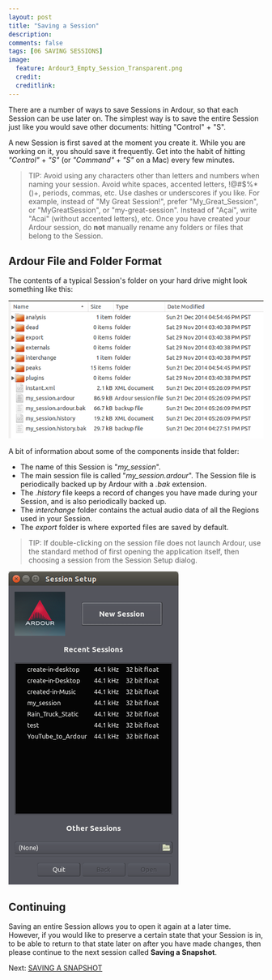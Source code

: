 ```yaml
---
layout: post
title: "Saving a Session"
description:
comments: false 
tags: [06 SAVING SESSIONS]
image:
  feature: Ardour3_Empty_Session_Transparent.png
  credit:  
  creditlink:  
---
```


There are a number of ways to save Sessions in Ardour, so that each
Session can be use later on. The simplest way is to save the entire
Session just like you would save other documents: hitting "Control" + "S".

A new Session is first saved at the moment you create it. While you are working on it, you should save it
frequently. Get into the habit of hitting *"Control"* + *"S"* (or *"Command"* + *"S"* on a Mac) every few minutes.

> TIP: Avoid using any characters other than letters and numbers when naming your session. Avoid white spaces, accented letters, !@#$%*()+, periods, commas, etc. Use dashes or underscores if you like. For example, instead of "My Great Session!", prefer "My_Great_Session", or "MyGreatSession", or "my-great-session". Instead of "Açaí", write "Acai" (without accented letters), etc. Once you have created your Ardour session, do **not** manually rename any folders or files that belong to the Session.

## Ardour File and Folder Format

The contents of a typical Session's folder on your hard drive might look something like
this:

![Ardour Folder](../images/Ardour3_Session_Folder_Structure.png)

A bit of information about some of the components inside that folder:

* The name of this Session is "*my_session*".
* The main session file is called "*my_session.ardour*". The Session file is periodically backed up by Ardour with a *.bak* extension.
* The *.history* file keeps a record of changes you have made during your Session, and is also periodically backed up.
* The *interchange* folder contains the actual audio data of all the Regions used in your Session.
* The *export* folder is where exported files are saved by default.

> TIP: If double-clicking on the session file does not launch Ardour, use the standard method of first opening the application itself, then choosing a session from the Session Setup dialog.

![Ardour Opening](../images/Ardour3_Session_Setup_Dialog.png)

## Continuing

Saving an entire Session allows you to open it again at a later time.
However, if you would like to preserve a certain state that your Session
is in, to be able to return to that state later on after you have made
changes, then please continue to the next session called **Saving 
a Snapshot**. 

Next: [SAVING A SNAPSHOT](../saving-a-snapshot)
